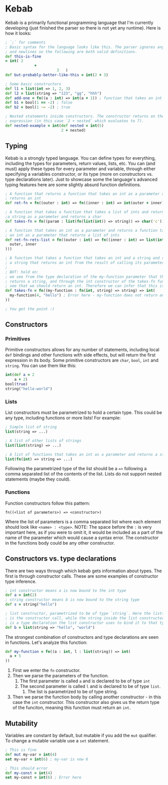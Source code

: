 # Kebab
Kebab is a primarily functional programming language that I'm currently developing (just finished the parser so there is not yet any runtime). Here is how it looks:

```clj
; `;` for comments
; Basic syntax for the language looks like this. The parser ignores any whitespace
; and newlines so the following are both valid definitions.
def this-is-fine
= int( 2
             +
                       3   )
def but-probably-better-like-this = int(2 + 3)

; Some basic constructors
def l1 = list(int => 1, 2, 3)
def l2 = list(string => "123", "gg", "hhh")
def add-one = fn((a : int) => int(a + 1)) ; function that takes an int and returns an int
def b1 = bool(1 == -2) ; false
def b2 = bool(1 ~= -2) ; true

; Nested statements inside constructors. The constructor returns on the first
; expression (in this case `2 + nested` which evaluates to 7).
def nested-example = int(def nested = int(5)
                         2 + nested)

```

## Typing
Kebab is a strongly typed language. You can define types for everything, including the types for parameters, return values, lists, etc. You can (and must) apply these types for every parameter and variable, through either specifying a variables constructor, or its type (more on constructors vs. type declarations later). Just to showcase some the language's advanced typing features here are some slightly absurd function definitions. 

```clj
; A function that returns a function that takes an int as a parameter and
; returns an int
def ret-fn = fn((outer : int) => fn((inner : int) => int(outer + inner)))

; A function that takes a function that takes a list of ints and returns
;a string as a parameter and returns a char
def takes-fn = fn((param : list(fn(list(int)) => string)) => char('c'))

; A function that takes an int as a parameter and returns a function takes
; an int as a parameter that returns a list of ints
def ret-fn-rets-list = fn((outer : int) => fn((inner : int) => list(int => 
  outer, inner
)))

; A function that takes a function that takes an int and a string and returns
; a string that returns an int from the result of calling its parameter function
;
; BUT: hold on:
; we see from the type declaration of the my-function parameter that this function
; returns a string, and through the int constructor of the takes-fn function we
; see that we should return an int. Therefore we can infer that this is a type error.
def takes-fn = fn((my-function : fn(int, string) => string) => int(
  my-function(4, "hello") ; Error here - my-function does not return an int
))

; You get the point :)
```

## Constructors
### Primitives
Primitive constructors allows for any number of statements, including local `def` bindings and other functions with side effects, but will return the first expression in its body. Some primitive constructors are `char`, `bool`, `int` and `string`. You can use them like this:
```clj
int(def a = 2
    a + 2)
bool(true)
string("hello-world")
```
### Lists
List constructors must be parametrized to hold a certain type. This could be any type, including functions or more lists! For example:
```clj
; Simple list of string
list(string => ...)

; A list of other lists of strings
list(list(string) => ...)

; A list of functions that takes an int as a parameter and returns a string.
list(fn(int) => string => ...)
```
Following the parametrized type of the list should be a `=>` following a comma separated list of the contents of the list. Lists do not support nested statements (maybe they could).

### Functions
Function constructors follow this pattern:
```
fn((<list of parameters>) => <constructor>)
```
Where the list of parameters is a comma separated list where each element should look like `<name> : <type>`. NOTE: The space before the `:` is very important here, as if you were to omit it, it would be included as a part of the name of the parameter which would cause a syntax error. The constructor in the functions body could be any other constructor.

## Constructors vs. type declarations
There are two ways through which kebab gets information about types. The first is through constructor calls. These are some examples of constructor type inference.
```clj
; int constructor means a is now bound to the int type
def a = int(2)
; string constructor means b is now bound to the string type
def s = string("hello")

; list constructor, parametrized to be of type `string`. Here the list(...)
; is the constructor call, while the string inside the list constructor
; is a type declaration the list constructor uses to bind it to that type
def b = list(string => "hello", "world")
```

The strongest combination of constructors and type declarations are seen in functions. Let's analyze this function:
```clj
def my-function = fn((a : int, l : list(string)) => int(
  a + 5
))
```
1. First we enter the `fn` constructor.
2. Then we parse the parameters of the function.
    1. The first parameter is called `a` and is declared to be of type `int`
    2. The second parameter is called `l` and is declared to be of type `list`.
        1. The list is parametrized to be of type string.
3. Then we parse the function body by calling another constructor - in this case the `int` constructor. This constructor also gives us the return type of the funciton, meaning this function must return an `int`.

## Mutability
Variables are constant by default, but mutable if you add the `mut` qualifier. To change a mutable variable use a `set` statement.
```clj
; This is fine
def mut my-var = int(4)
set my-var = int(6) ; my-var is now 6

; This should error
def my-const = int(4)
set my-const = int(6) ; Error here
```
